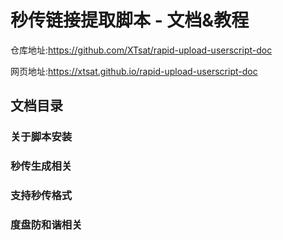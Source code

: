 # 秒传链接提取脚本 - 文档&教程

仓库地址:https://github.com/XTsat/rapid-upload-userscript-doc

网页地址:https://xtsat.github.io/rapid-upload-userscript-doc

## 文档目录

### 关于脚本安装

### 秒传生成相关

### 支持秒传格式

### 度盘防和谐相关